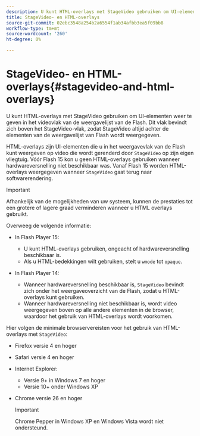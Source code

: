 ```yaml
---
description: U kunt HTML-overlays met StageVideo gebruiken om UI-elementen weer te geven in het videovlak van de weergavelijst van de Flash. Dit vlak bevindt zich boven het StageVideo-vlak, zodat StageVideo altijd achter de elementen van de weergavelijst van Flash wordt weergegeven.
title: StageVideo- en HTML-overlays
source-git-commit: 02ebc3548a254b2a6554f1ab34afbb3ea5f09bb8
workflow-type: tm+mt
source-wordcount: '260'
ht-degree: 0%

---
```


# StageVideo- en HTML-overlays{#stagevideo-and-html-overlays}

U kunt HTML-overlays met StageVideo gebruiken om UI-elementen weer te geven in het videovlak van de weergavelijst van de Flash. Dit vlak bevindt zich boven het StageVideo-vlak, zodat StageVideo altijd achter de elementen van de weergavelijst van Flash wordt weergegeven.

HTML-overlays zijn UI-elementen die u in het weergavevlak van de Flash kunt weergeven op video die wordt gerenderd door `StageVideo` op zijn eigen vliegtuig. Vóór Flash 15 kon u geen HTML-overlays gebruiken wanneer hardwareversnelling niet beschikbaar was. Vanaf Flash 15 worden HTML-overlays weergegeven wanneer `StageVideo` gaat terug naar softwarerendering.

>[!IMPORTANT]
>
>Afhankelijk van de mogelijkheden van uw systeem, kunnen de prestaties tot een grotere of lagere graad verminderen wanneer u HTML overlays gebruikt.

Overweeg de volgende informatie:

* In Flash Player 15:

   * U kunt HTML-overlays gebruiken, ongeacht of hardwareversnelling beschikbaar is.
   * Als u HTML-bedekkingen wilt gebruiken, stelt u `wmode` tot `opaque`.

* In Flash Player 14:

   * Wanneer hardwareversnelling beschikbaar is, `StageVideo` bevindt zich onder het weergaveoverzicht van de Flash, zodat u HTML-overlays kunt gebruiken.
   * Wanneer hardwareversnelling niet beschikbaar is, wordt video weergegeven boven op alle andere elementen in de browser, waardoor het gebruik van HTML-overlays wordt voorkomen.

Hier volgen de minimale browservereisten voor het gebruik van HTML-overlays met `StageVideo`:

* Firefox versie 4 en hoger
* Safari versie 4 en hoger
* Internet Explorer:

   * Versie 9+ in Windows 7 en hoger
   * Versie 10+ onder Windows XP

* Chrome versie 26 en hoger

  >[!IMPORTANT]
  >
  >Chrome Pepper in Windows XP en Windows Vista wordt niet ondersteund.

